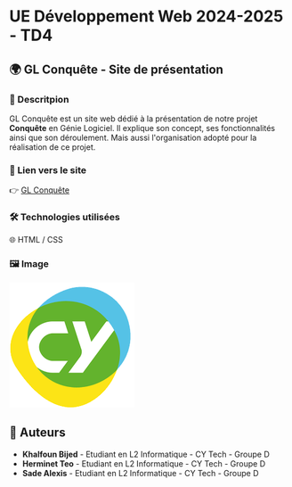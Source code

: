 # UE Développement Web 2024-2025 - TD4

## 🌍 GL Conquête - Site de présentation

### 📝 Descritpion
GL Conquête est un site web dédié à la présentation de notre projet **Conquête** en Génie Logiciel.
Il explique son concept, ses fonctionnalités ainsi que son déroulement. Mais aussi l'organisation adopté pour la réalisation de ce projet.

### 🔗 Lien vers le site
👉 [GL Conquête](https://teoherminet.github.io/e-thermine-dev-web/)

### 🛠️ Technologies utilisées
🌐 HTML / CSS

### 🖼️ Image
![Logo de CY Cergy Paris Université](images/CY_Cergy_Paris_Universite_-_Logo.png)

## 👥 Auteurs
- **Khalfoun Bijed** - Etudiant en L2 Informatique - CY Tech - Groupe D
- **Herminet Teo** - Etudiant en L2 Informatique - CY Tech - Groupe D
- **Sade Alexis** - Etudiant en L2 Informatique - CY Tech - Groupe D

